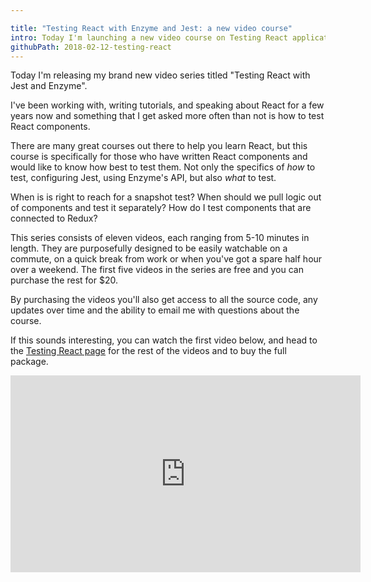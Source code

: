 ```yaml
---

title: "Testing React with Enzyme and Jest: a new video course"
intro: Today I'm launching a new video course on Testing React applications.
githubPath: 2018-02-12-testing-react
---
```


Today I'm releasing my brand new video series titled "Testing React with Jest
and Enzyme".

I've been working with, writing tutorials, and speaking about React for a few
years now and something that I get asked more often than not is how to test
React components.

There are many great courses out there to help you learn React, but this course
is specifically for those who have written React components and would like to know
how best to test them. Not only the specifics of _how_ to test, configuring
Jest, using Enzyme's API, but also _what_ to test.

When is is right to reach for a snapshot test? When should we pull logic out of
components and test it separately? How do I test components that are connected
to Redux?

This series consists of eleven videos, each ranging from 5-10 minutes in length.
They are purposefully designed to be easily watchable on a commute, on a quick
break from work or when you've got a spare half hour over a weekend. The first
five videos in the series are free and you can purchase the rest for $20.

By purchasing the videos you'll also get access to all the source code, any
updates over time and the ability to email me with questions about the course.

If this sounds interesting, you can watch the first video below, and head to the
[Testing React page](/testing-react-enzyme-jest) for the rest of the videos and
to buy the full package.

<iframe width="560" height="315" src="https://www.youtube.com/embed/aSQ8v9JH5C8" frameborder="0" allow="autoplay; encrypted-media" allowfullscreen></iframe>

